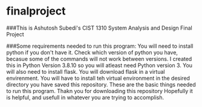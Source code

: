 # finalproject
###This is Ashutosh Subedi's CIST 1310 System Analysis and Design Final Project

###Some requirements needed to run this program:
You will need to install python if you don't have it. Check which version of python you have, becasue some of the commands will not work between versions. I created this in Python Version 3.8.10 so you will atleast need Python version 3. You will also need to install flask. You will download flask in a virtual envirenment. You will have to install teh virtual environment in the desired directory you have saved this repository. These are the basic things needed to run this program. Thakn you for downloading this repository Hopefully it is helpful, and usefull in whatever you are trying to accomplish.
